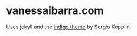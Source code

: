 # vanessaibarra.com

Uses jekyll and the [indigo theme](https://github.com/sergiokopplin/indigo)
by Sergio Kopplin.
